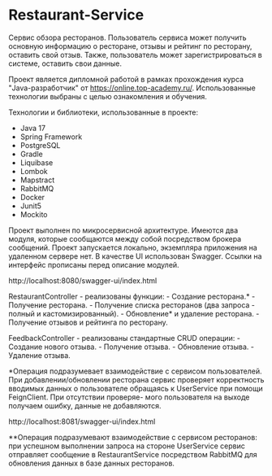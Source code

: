 # Restaurant-Service

Cервис обзора ресторанов. Пользователь сервиса может получить основную информацию о ресторане, отзывы и рейтинг по ресторану, оставить свой отзыв.
Также, пользователь может зарегистрироваться в системе, оставить свои данные.
   
Проект является дипломной работой в рамках прохождения курса "Java-разработчик" от https://online.top-academy.ru/. 
Использованные технологии выбраны с целью ознакомления и обучения.

Технологии и библиотеки, использованные в проекте:
-	Java 17
-	Spring Framework
-	PostgreSQL
-	Gradle
-	Liquibase
-	Lombok
-	Mapstract
-	RabbitMQ
-	Docker
-	Junit5
-	Mockito

Проект выполнен по микросервисной архитектуре. Имеются два модуля, которые сообщаются между собой посредством брокера сообщений.
Проект запускается локально, экземпляра приложения на удаленном сервере нет.
В качестве UI использован Swagger. Ссылки на интерфейс прописаны перед описание модулей.

http://localhost:8080/swagger-ui/index.html
[^1]: Restaurant Service
   Основной модуль проекта. Выполнен в двух контроллерах:

   RestaurantController - реализованы функции:
    - Создание ресторана.*
    - Получение ресторана.
    - Получение списка ресторанов (два запроса - полный и кастомизированный).
    - Обновление* и удаление ресторана.
    - Получение отзывов и рейтинга по ресторану.

   FeedbackController - реализованы стандартные CRUD операции:
    - Создание нового отзыва.
    - Получение отзыва.
    - Обновление отзыва.
    - Удаление отзыва.

   *Операция подразумевает взаимодействие с сервисом пользователей. При добавлении/обновлении ресторана сервис проверяет
    корректность вводимых данных о пользователе обращаясь к UserService при помощи FeignClient. При отсутствии проверяе-
    мого пользователя на выходе получаем ошибку, данные не добавляются.

http://localhost:8081/swagger-ui/index.html
[^2]: User Service 
   Сервис управления пользователями. Реализация сервиса подразумевает дальнейшее добавления модуля Security.
   Реализованные операции:
    - Создание пользователя.
    - Обновление пользователя.
    - Получение пользователя и списка пользователей.
    - Удаление пользователя.**
    - Обновление владельца ресторана.**

   **Операция подразумевают взаимодействие с сервисом ресторанов: при успешном выполнении запроса на стороне
   UserService сервис отправляет сообщение в RestaurantService посредством RabbitMQ для обновления данных в
   базе данных ресторанов.


